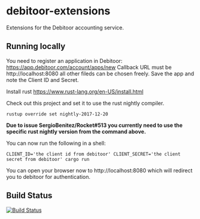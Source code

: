 # debitoor-extensions

Extensions for the Debitoor accounting service.

## Running locally
You need to register an application in Debitoor: https://app.debitoor.com/account/apps/new
Callback URL must be http://localhost:8080 all other fileds can be chosen freely. Save the app and note the Client ID and Secret.


Install rust https://www.rust-lang.org/en-US/install.html


Check out this project and set it to use the rust nightly compiler.

    rustup override set nightly-2017-12-20

**Due to issue SergioBenitez/Rocket#513 you currently need to use the specific rust nightly version from the command above.**

You can now run the following in a shell:

    CLIENT_ID='the client id from debitoor' CLIENT_SECRET='the client secret from debitoor' cargo run

You can open your browser now to http://localhost:8080 which will redirect you to debitoor for authentication.

## Build Status

[![Build Status](https://travis-ci.org/tisoft/debitoor-extensions.svg?branch=master)](https://travis-ci.org/tisoft/debitoor-extensions)